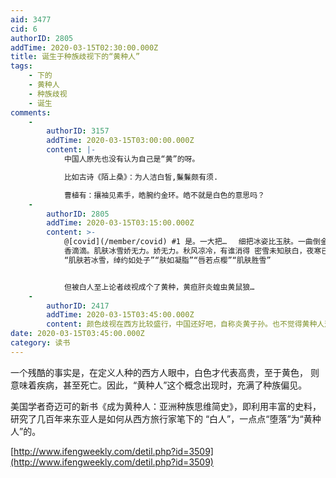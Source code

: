 ```yaml
---
aid: 3477
cid: 6
authorID: 2805
addTime: 2020-03-15T02:30:00.000Z
title: 诞生于种族歧视下的“黄种人”
tags:
    - 下的
    - 黄种人
    - 种族歧视
    - 诞生
comments:
    -
        authorID: 3157
        addTime: 2020-03-15T03:00:00.000Z
        content: |-
            中国人原先也没有认为自己是“黄”的呀。

            比如古诗《陌上桑》：为人洁白皙,鬑鬑颇有须.

            曹植有：攘袖见素手，皓腕约金环。皓不就是白色的意思吗？
    -
        authorID: 2805
        addTime: 2020-03-15T03:15:00.000Z
        content: >-
            @[covid](/member/covid) #1 是。一大把…　 细把冰姿比玉肤。一曲倒金壶 冰雪肌肤，靓妆喜作梅花面
            香滴滴。肌肤冰雪娇无力。娇无力。秋风凉冷，有谁消得 密雪未知肤白，夜寒已觉香清
            “肌肤若冰雪，绰约如处子”“肤如凝脂”“唇若点樱”“肌肤胜雪”


            但被白人至上论者歧视成个了黄种，黄疸肝炎蝗虫黄鼠狼…
    -
        authorID: 2417
        addTime: 2020-03-15T03:45:00.000Z
        content: 颜色歧视在西方比较盛行，中国还好吧，自称炎黄子孙。也不觉得黄种人这个称呼有什么歧视的感觉。
date: 2020-03-15T03:45:00.000Z
category: 读书
---
```


一个残酷的事实是，在定义人种的西方人眼中，白色才代表高贵，至于黄色， 则意味着疾病，甚至死亡。因此，“黄种人”这个概念出现时，充满了种族偏见。

美国学者奇迈可的新书《成为黄种人：亚洲种族思维简史》，即利用丰富的史料，研究了几百年来东亚人是如何从西方旅行家笔下的 “白人”，一点点“堕落”为“黄种人”的。

[http://www.ifengweekly.com/detil.php?id=3509](http://www.ifengweekly.com/detil.php?id=3509)
